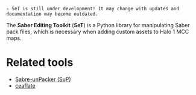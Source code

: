 ```.alert danger
⚠ SeT is still under development! It may change with updates and documentation may become outdated.
```
The **Saber Editing Toolkit** (**SeT**) is a Python library for manipulating Saber pack files, which is necessary when adding custom assets to Halo 1 MCC maps.

# Related tools
* [Sabre-unPacker (SuP)][sup]
* [ceaflate][]

[ceaflate]: https://github.com/SnowyMouse/ceaflate
[sup]: https://opencarnage.net/index.php?/topic/8065-update-sup-020-s3dpak-extractor/
